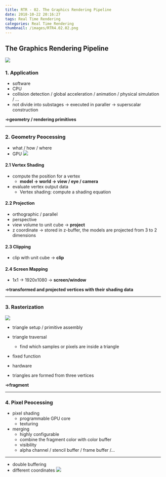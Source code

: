```yaml
---
title: RTR - 02. The Graphics Rendering Pipeline
date: 2018-10-22 20:16:27
tags: Real Time Rendering
categories: Real Time Rendering
thumbnail: /images/RTR4.02.02.png
---
```

## The Graphics Rendering Pipeline
![](/images/RTR4.02.02.png)

### 1. Application
- software
- CPU
- collision detection / global acceleration / animation / physical simulation / ...
- not divide into substages -> executed in paraller -> superscalar construction

=>**geometry / rendering primitives**

---

### 2. Geometry Peocessing
-  what / how / where
- GPU
![](/images/RTR4.02.03.png)

#### 2.1 Vertex Shading
- compute the position for a vertex
   - **model -> world -> view / eye / camera**
- evaluate vertex output data
   - Vertex shading: compute a shading equation

#### 2.2 Projection
- orthographic / parallel
- perspective
- view volume to unit cube -> **project**
- z coordinate -> stored in z-buffer, the models are projected from 3 to 2 dimensions

#### 2.3 Clipping
- clip with unit cube -> **clip**

#### 2.4 Screen Mapping
- 1x1 -> 1920x1080 -> **screen/window**

=>**transformed and projected vertices with their shading data**

---

### 3. Rasterization
![](/images/RTR4.02.08.png)
- triangle setup / primitive assembly
- triangle traversal
   - find which samples or pixels are inside a triangle


- fixed function
- hardware
- triangles are formed from three vertices

=>**fragment**

---

### 4. Pixel Peocessing
- pixel shading
   - programmable GPU core
   - texturing
- merging
   - highly configurable
   - combine the fragment color with color buffer
   - visibility
   - alpha channel / stencil buffer / frame buffer /...

---
- double buffering
- different coordinates
![](/images/RTR4_02_01.png)